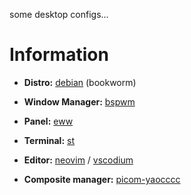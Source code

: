 some desktop configs...

# Information

   - **Distro:** [debian](https://debian.org/) (bookworm)

   - **Window Manager:** [bspwm](https://github.com/baskerville/bspwm)

   - **Panel:** [eww](https://github.com/elkowar/eww)

   - **Terminal:** [st](https://st.suckless.org/)

   - **Editor:** [neovim](https://github.com/neovim/neovim) / [vscodium](https://github.com/VSCodium/vscodium/)

   - **Composite manager:** [picom-yaocccc](https://github.com/yaocccc/picom/)

